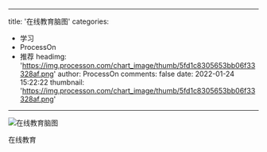 
---
title: '在线教育脑图'
categories: 
 - 学习
 - ProcessOn
 - 推荐
headimg: 'https://img.processon.com/chart_image/thumb/5fd1c8305653bb06f33328af.png'
author: ProcessOn
comments: false
date: 2022-01-24 15:22:22
thumbnail: 'https://img.processon.com/chart_image/thumb/5fd1c8305653bb06f33328af.png'
---

<div>   
<img class="thumb" alt="在线教育脑图" src="https://img.processon.com/chart_image/thumb/5fd1c8305653bb06f33328af.png" referrerpolicy="no-referrer">
<p>在线教育</p>  
</div>
            